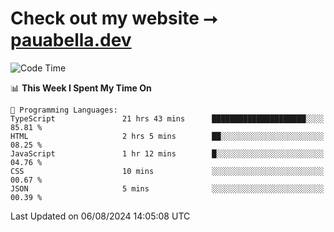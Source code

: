 # Check out my website ⭢ [pauabella.dev](https://pauabella.dev)

<!--START_SECTION:waka-->
![Code Time](http://img.shields.io/badge/Code%20Time-3%2C640%20hrs%2013%20mins-blue)

📊 **This Week I Spent My Time On** 

```text
💬 Programming Languages: 
TypeScript               21 hrs 43 mins      █████████████████████░░░░   85.81 % 
HTML                     2 hrs 5 mins        ██░░░░░░░░░░░░░░░░░░░░░░░   08.25 % 
JavaScript               1 hr 12 mins        █░░░░░░░░░░░░░░░░░░░░░░░░   04.76 % 
CSS                      10 mins             ░░░░░░░░░░░░░░░░░░░░░░░░░   00.67 % 
JSON                     5 mins              ░░░░░░░░░░░░░░░░░░░░░░░░░   00.39 % 
```


 Last Updated on 06/08/2024 14:05:08 UTC
<!--END_SECTION:waka-->
